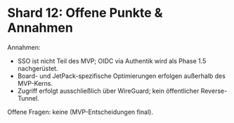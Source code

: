 # Shard 12: Offene Punkte & Annahmen

Annahmen:
- SSO ist nicht Teil des MVP; OIDC via Authentik wird als Phase 1.5 nachgerüstet.
- Board- und JetPack-spezifische Optimierungen erfolgen außerhalb des MVP-Kerns.
- Zugriff erfolgt ausschließlich über WireGuard; kein öffentlicher Reverse-Tunnel.

Offene Fragen: keine (MVP-Entscheidungen final).
